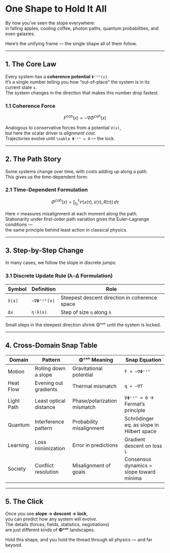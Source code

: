 # One Shape to Hold It All

By now you’ve seen the slope everywhere:  
in falling apples, cooling coffee, photon paths, quantum probabilities, and even galaxies.  

Here’s the unifying frame — the single shape all of them follow.  

---

## 1. The Core Law  

Every system has a **coherence potential** `Φᶜᵒʰ(x)`.  
It’s a single number telling you how “out-of-place” the system is in its current state `x`.  
The system changes in the direction that makes this number drop fastest.  

### 1.1 Coherence Force  
```math  
F^{coh}(x) = -\nabla \Phi^{coh}(x)
```
Analogous to conservative forces from a potential `V(x)`,  
but here the scalar driver is *alignment cost*.  
Trajectories evolve until `\nabla Φᶜᵒʰ = 0` — the lock.  

---

## 2. The Path Story

Some systems change over time, with costs adding up along a path.  
This gives us the time-dependent form:  

### 2.1 Time-Dependent Formulation
```math
\Phi^{coh}(x) = \int_{t_0}^{t} \mathcal{C}(x(\tau), \dot{x}(\tau), R(\tau)) \, d\tau
```
Here `𝒞` measures misalignment at each moment along the path.  
Stationarity under first-order path variation gives the Euler–Lagrange conditions —  
the same principle behind least action in classical physics.  

---

## 3. Step-by-Step Change

In many cases, we follow the slope in discrete jumps:  

### 3.1 Discrete Update Rule (λ–Δ Formulation)
| Symbol | Definition  | Role                                          |
| ------ | ----------- | --------------------------------------------- |
| `λ(x)` | `−∇Φᶜᵒʰ(x)` | Steepest descent direction in coherence space |
| `Δx`   | `η·λ(x)`    | Step of size `η` along `λ`                    |

Small steps in the steepest direction shrink Φᶜᵒʰ until the system is locked.  

---

## 4. Cross-Domain Snap Table

| Domain       | Pattern                | Φᶜᵒʰ Meaning               | Snap Equation                              |
|--------------|------------------------|-----------------------------|--------------------------------------------|
| Motion       | Rolling down a slope   | Gravitational potential     | `F = −∇Φᶜᵒʰ`                              |
| Heat Flow    | Evening out gradients  | Thermal mismatch            | `q ∝ −∇T`                                 |
| Light Path   | Least optical distance | Phase/polarization mismatch | `∇Φᶜᵒʰ = 0` → Fermat’s principle           |
| Quantum      | Interference pattern   | Probability misalignment    | Schrödinger eq. as slope in Hilbert space  |
| Learning     | Loss minimization      | Error in predictions        | Gradient descent on loss `L`               |
| Society      | Conflict resolution    | Misalignment of goals       | Consensus dynamics = slope toward minima   |

---

## 5. The Click

Once you see **slope → descent → lock**,  
you can predict how any system will evolve.  
The details (forces, fields, statistics, negotiations)  
are just different kinds of **Φᶜᵒʰ** landscapes.  

Hold this shape, and you hold the thread through all physics — and far beyond.  
